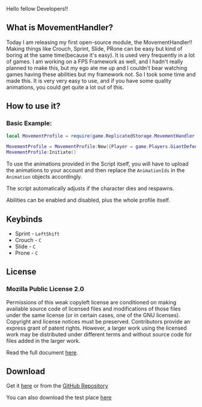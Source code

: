 Hello fellow Developers!!

## What is MovementHandler?

Today I am releasing my first open-source module, the MovementHandler!! Making things like Crouch, Sprint, Slide, PRone can be easy but kind of boring at the same time(because it's easy). It is used very frequently in a lot of games. I am working on a FPS Framework as well, and I hadn't really planned to make this, but my ego ate me up and I couldn't bear watching games having these abilities but my framework not. So I took some time and made this. It is very very easy to use, and if you have some quality animations, you could get quite a lot out of this. 

## How to use it?

### Basic Example:

```lua
local MovementProfile = require(game.ReplicatedStorage.MovementHandler.MovementHandler)

MovementProfile = MovementProfile:New({Player = game.Players.GiantDefender427})
MovementProfile:Initiate()
```

To use the animations provided in the Script itself, you will have to upload the animations to your account and then replace the `AnimationIds` in the `Animation` objects accordingly.

The script automatically adjusts if the character dies and respawns.

Abilities can be enabled and disabled, plus the whole profile itself.

## Keybinds
- Sprint - `LeftShift`
- Crouch - `C`
- Slide - `C`
- Prone - `C`

## License 
### Mozilla Public License 2.0
Permissions of this weak copyleft license are conditioned on making available source code of licensed files and modifications of those files under the same license (or in certain cases, one of the GNU licenses). Copyright and license notices must be preserved. Contributors provide an express grant of patent rights. However, a larger work using the licensed work may be distributed under different terms and without source code for files added in the larger work.

Read the full document [here](https://github.com/Giant427/MovementHandler/blob/main/LICENSE).

## Download

Get it [here](https://www.roblox.com/library/7933550317/MovementHandler)
or from the [GitHub Repository](https://github.com/Giant427/MovementHandler)

You can also download the test place [here](https://github.com/Giant427/MovementHandler/blob/main/MovementHandler-Test.rbxl)
